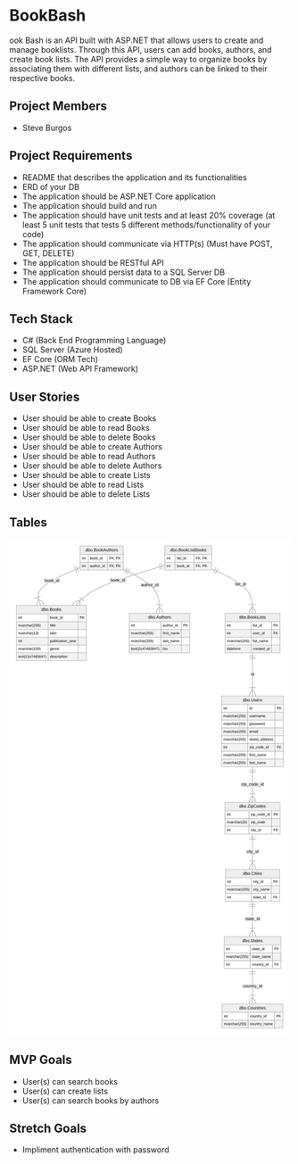 # BookBash

ook Bash is an API built with ASP.NET that allows users to create and manage booklists. Through this API, users can add books, authors, and create book lists. The API provides a simple way to organize books by associating them with different lists, and authors can be linked to their respective books.

## Project Members
- Steve Burgos

## Project Requirements
- README that describes the application and its functionalities
- ERD of your DB
- The application should be ASP.NET Core application
- The application should build and run
- The application should have unit tests and at least 20% coverage (at least 5 unit tests that tests 5 different methods/functionality of your code)
- The application should communicate via HTTP(s) (Must have POST, GET, DELETE)
- The application should be RESTful API
- The application should persist data to a SQL Server DB
- The application should communicate to DB via EF Core (Entity Framework Core)
## Tech Stack

- C# (Back End Programming Language)
- SQL Server (Azure Hosted)
- EF Core (ORM Tech)
- ASP.NET (Web API Framework)

## User Stories
- User should be able to create Books
- User should be able to read Books
- User should be able to delete Books
- User should be able to create Authors
- User should be able to read Authors
- User should be able to delete Authors
- User should be able to create Lists
- User should be able to read Lists
- User should be able to delete Lists

## Tables
<img src="./ERD.svg" style="width: 2400; height: 1600;" />


## MVP Goals
- User(s) can search books
- User(s) can create lists
- User(s) can search books by authors

## Stretch Goals
- Impliment authentication with password